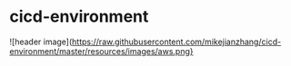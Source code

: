 # cicd-environment

![header image](https://raw.githubusercontent.com/mikejianzhang/cicd-environment/master/resources/images/aws.png}